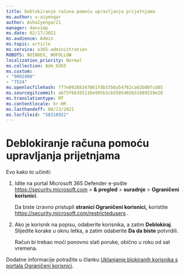 ```yaml
---
title: Deblokiranje računa pomoću upravljanja prijetnjama
ms.author: v-aiyengar
author: AshaIyengar21
manager: dansimp
ms.date: 02/17/2021
ms.audience: Admin
ms.topic: article
ms.service: o365-administration
ROBOTS: NOINDEX, NOFOLLOW
localization_priority: Normal
ms.collection: Adm_O365
ms.custom:
- "9002486"
- "7524"
ms.openlocfilehash: 777e09288347861fdb3356a54762ca63b08fcd85
ms.sourcegitcommit: ab75f66355116e995b3cb5505465b31989339e28
ms.translationtype: MT
ms.contentlocale: hr-HR
ms.lasthandoff: 08/13/2021
ms.locfileid: "58316922"
---
```

# <a name="unblock-an-account-by-using-threat-management"></a>Deblokiranje računa pomoću upravljanja prijetnjama

Evo kako to učiniti:

1. Idite na portal Microsoft 365 Defender e-pošte <https://security.microsoft.com> \> **& pregled** \> **suradnje** \> **Ograničeni korisnici**.

   Da biste izravno pristupli **stranici Ograničeni korisnici,** koristite <https://security.microsoft.com/restrictedusers> .

2. Ako je korisnik na popisu, odaberite korisnika, a zatim **Deblokiraj**. Slijedite korake u oknu letka, a zatim odaberite **Da da biste** potvrdili.

   Račun bi trebao moći ponovno slati poruke, obično u roku od sat vremena.

Dodatne informacije potražite u članku [Uklanjanje blokiranih korisnika s portala Ograničeni korisnici](https://docs.microsoft.com/microsoft-365/security/office-365-security/removing-user-from-restricted-users-portal-after-spam).
